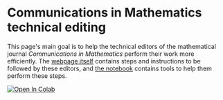 # Communications in Mathematics technical editing

This page's main goal is to help the technical editors of the mathematical journal _Communications in Mathematics_ perform their work more efficiently.  The [webpage itself](http://tiagormacedo.github.io/cim) contains steps and instructions to be followed by these editors, and [the notebook](https://colab.research.google.com/drive/1KvmhIyxARafJm8qCPoxIfS2JgVLdP-ti) contains tools to help them perform these steps.

[![Open In Colab](https://colab.research.google.com/assets/colab-badge.svg)](https://colab.research.google.com/drive/1KvmhIyxARafJm8qCPoxIfS2JgVLdP-ti)
